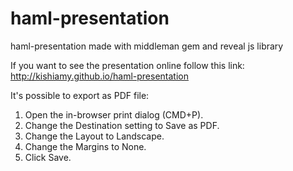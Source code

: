 haml-presentation
=================

haml-presentation made with middleman gem and reveal js library

If you want to see the presentation online follow this link: http://kishiamy.github.io/haml-presentation

It's possible to export as PDF file:

1. Open the in-browser print dialog (CMD+P).
2. Change the Destination setting to Save as PDF.
3. Change the Layout to Landscape.
4. Change the Margins to None.
5. Click Save.
